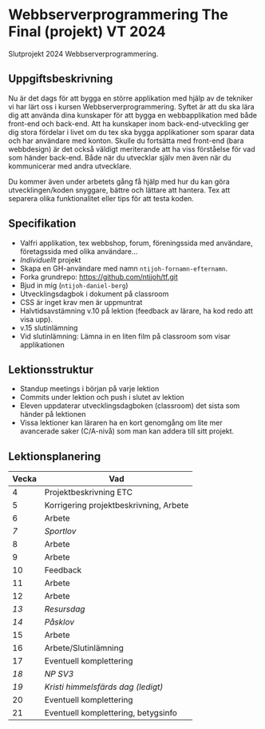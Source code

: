 # Webbserverprogrammering The Final (projekt) VT 2024

Slutprojekt 2024 Webbserverprogrammering.

##  Uppgiftsbeskrivning

Nu är det dags för att bygga en större applikation med hjälp av de tekniker vi har lärt oss i kursen Webbserverprogrammering. Syftet är att du ska lära dig att använda dina kunskaper för att bygga en webbapplikation med både front-end och back-end. Att ha kunskaper inom back-end-utveckling ger dig stora fördelar i livet om du tex ska bygga applikationer som sparar data och har användare med konton. Skulle du fortsätta med front-end (bara webbdesign) är det också väldigt meriterande att ha viss förståelse för vad som händer back-end. Både när du utvecklar själv men även när du kommunicerar med andra utvecklare.

Du kommer även under arbetets gång få hjälp med hur du kan göra utvecklingen/koden snyggare, bättre och lättare att hantera. Tex att separera olika funktionalitet eller tips för att testa koden. 

##  Specifikation
- Valfri applikation, tex webbshop, forum, föreningssida med användare, företagssida med olika användare...
- *Individuellt* projekt
- Skapa en GH-användare med namn `ntijoh-fornamn-efternamn`.
- Forka grundrepo: https://github.com/ntijoh/tf.git
- Bjud in mig (`ntijoh-daniel-berg`)
- Utvecklingsdagbok i dokument på classroom
- CSS är inget krav men är uppmuntrat
- Halvtidsavstämning v.10 på lektion (feedback av lärare, ha kod redo att visa upp). 
- v.15 slutinlämning
- Vid slutinlämning: Lämna in en liten film på classroom som visar applikationen 

## Lektionsstruktur
- Standup meetings i början på varje lektion
- Commits under lektion och push i slutet av lektion
- Eleven uppdaterar utvecklingsdagboken (classroom) det sista som händer på lektionen
- Vissa lektioner kan läraren ha en kort genomgång om lite mer avancerade saker (C/A-nivå) som man kan addera till sitt projekt.

## Lektionsplanering

| Vecka 	| Vad                                    	|
|-------	|----------------------------------------	|
| 4     	| Projektbeskrivning ETC                 	|
| 5     	| Korrigering projektbeskrivning, Arbete 	|
| 6     	| Arbete                                 	|
| _7_   	| _Sportlov_                             	|
| 8     	| Arbete                                 	|
| 9     	| Arbete                                 	|
| 10    	| Feedback                               	|
| 11    	| Arbete                                 	|
| 12    	| Arbete                                 	|
| _13_    	| _Resursdag_                           	|
| _14_  	| _Påsklov_                              	|
| 15    	| Arbete                                 	|
| 16    	| Arbete/Slutinlämning                     	|                                
| 17    	| Eventuell komplettering                   |
| _18_    	| _NP SV3_                                 	|
| _19_    	| _Kristi himmelsfärds dag (ledigt)_        |
| 20    	| Eventuell komplettering                  	|
| 21     	| Eventuell komplettering, betygsinfo      	|



